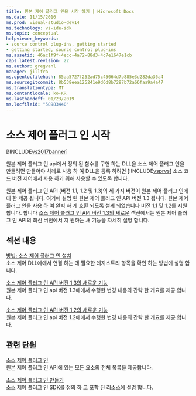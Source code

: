 ```yaml
---
title: 원본 제어 플러그 인을 시작 하기 | Microsoft Docs
ms.date: 11/15/2016
ms.prod: visual-studio-dev14
ms.technology: vs-ide-sdk
ms.topic: conceptual
helpviewer_keywords:
- source control plug-ins, getting started
- getting started, source control plug-ins
ms.assetid: 46ac1f9f-4ecc-4a72-88d3-4c7e1647e1cb
caps.latest.revision: 22
ms.author: gregvanl
manager: jillfra
ms.openlocfilehash: 85aa5727f252ad75c45064d7b885e3d282da36a4
ms.sourcegitcommit: 8b538eea125241e9d6d8b7297b72a66faa9a4a47
ms.translationtype: MT
ms.contentlocale: ko-KR
ms.lasthandoff: 01/23/2019
ms.locfileid: "58983440"
---
```

# <a name="getting-started-with-source-control-plug-ins"></a>소스 제어 플러그 인 시작
[!INCLUDE[vs2017banner](../../includes/vs2017banner.md)]

원본 제어 플러그 인 api에서 정의 된 함수를 구현 하는 DLL을 소스 제어 플러그 인을 만들려면 만들어야 차례로 사용 하 여 DLL을 등록 하려면 [!INCLUDE[vsprvs](../../includes/vsprvs-md.md)] 소스 코드 버전 제어에서 사용 하기 위해 사용할 수 있도록 합니다.  
  
 원본 제어 플러그 인 API (버전 1.1, 1.2 및 1.3)의 세 가지 버전이 원본 제어 플러그 인에 대 한 제공 됩니다. 여기에 설명 된 원본 제어 플러그 인 API 버전 1.3 됩니다. 원본 제어 플러그 인을 사용 하 여 완벽 하 게 호환 되도록 설계 되었습니다 버전 1.1 및 1.2를 지원 합니다. 합니다 [소스 제어 플러그 인 API 버전 1.3의 새로운](../../extensibility/internals/what-s-new-in-the-source-control-plug-in-api-version-1-3.md) 섹션에서는 원본 제어 플러그 인 API의 최신 버전에서 지 원하는 새 기능을 자세히 설명 합니다.  
  
## <a name="in-this-section"></a>섹션 내용  
 [방법: 소스 제어 플러그 인 설치](../../extensibility/internals/how-to-install-a-source-control-plug-in.md)  
 소스 제어 DLL에에서 연결 하는 데 필요한 레지스트리 항목을 확인 하는 방법에 설명 합니다.  
  
 [소스 제어 플러그 인 API 버전 1.3의 새로운 기능](../../extensibility/internals/what-s-new-in-the-source-control-plug-in-api-version-1-3.md)  
 원본 제어 플러그 인 api 버전 1.3에에서 수행한 변경 내용의 간략 한 개요를 제공 합니다.  
  
 [소스 제어 플러그 인 API 버전 1.2의 새로운 기능](../../extensibility/internals/what-s-new-in-the-source-control-plug-in-api-version-1-2.md)  
 원본 제어 플러그 인 api 버전 1.2에에서 수행한 변경 내용의 간략 한 개요를 제공 합니다.  
  
## <a name="related-sections"></a>관련 단원  
 [소스 제어 플러그 인](../../extensibility/source-control-plug-ins.md)  
 원본 제어 플러그 인 API에 있는 모든 요소의 전체 목록을 제공합니다.  
  
 [소스 제어 플러그 인 만들기](../../extensibility/internals/creating-a-source-control-plug-in.md)  
 소스 제어 플러그 인 SDK를 정의 하 고 포함 된 리소스에 설명 합니다.
